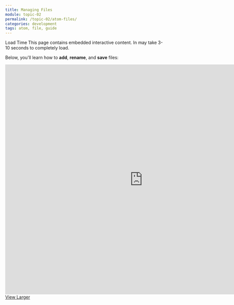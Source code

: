 ```yaml
---
title: Managing Files
module: topic-02
permalink: /topic-02/atom-files/
categories: development
tags: atom, file, guide
---
```


<div class="divider-heading"></div>


<span class="label label-warning">Load Time</span> This page contains embedded interactive content. In may take 3-10 seconds to completely load.

Below, you'll learn how to **add**, **rename**, and **save** files:

<iframe src="https://umontanamediaarts.com/MART341/wp-admin/admin-ajax.php?action=h5p_embed&id=5" width="877" height="737" frameborder="0" allowfullscreen="allowfullscreen"></iframe><script src="https://umontanamediaarts.com/MART341/wp-content/plugins/h5p/h5p-php-library/js/h5p-resizer.js" charset="UTF-8"></script>
<a href="https://umontanamediaarts.com/MART341/wp-admin/admin-ajax.php?action=h5p_embed&id=5" class="btn btn-default btn-xs" target="_blank">View Larger</a>
